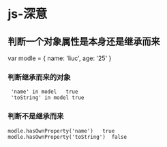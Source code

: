 # js-深意
## 判断一个对象属性是本身还是继承而来

   var modle = {
      name: 'liuc',
      age: '25'
  }
  
 ### 判断继承而来的对象
     'name' in model   true 
     'toString' in model true
     
### 判断不是继承而来
    modle.hasOwnProperty('name')   true 
    modle.hasOwnProperty('toString')  false
